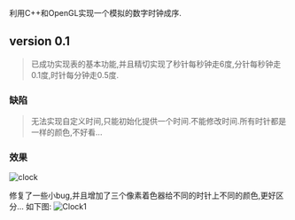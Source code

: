 
利用C++和OpenGL实现一个模拟的数字时钟成序.

## version 0.1
> 已成功实现表的基本功能,并且精切实现了秒针每秒钟走6度,分针每秒钟走0.1度,时针每分钟走0.5度.


### 缺陷
> 无法实现自定义时间,只能初始化提供一个时间.不能修改时间.所有时针都是一样的颜色,不好看...

### 效果
![clock](https://dn-coding-net-production-pp.qbox.me/d0844476-4f2c-4106-bdad-1faa99c9fab7.png)



修复了一些小bug,并且增加了三个像素着色器给不同的时针上不同的颜色,更好区分...
如下图:
![Clock1](https://img3.doubanio.com/view/photo/photo/public/p2367625911.jpg)
